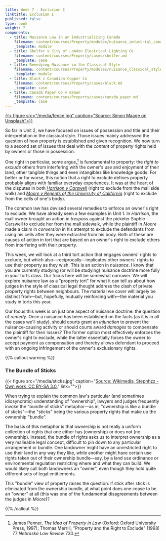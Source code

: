 ```yaml
---
title: Week 7 - Exclusion I
linktitle: Exclusion I
published: false
type: book
weight: 7
components:
  - title: Nuisance Law in an Industrializing Canada
    filename: content/courses/Property/modules/nuisance_industrial_canada.md
    _template: module
  - title: Shelfer v City of London Electrical Lighting Co
    filename: content/courses/Property/cases/shelfer.md
    _template: case
  - title: Remedying Nuisance in the Classical Style
    filename: content/courses/Property/modules/nuisance_classical_style.md
    _template: module
  - title: Black v Canadian Copper Co
    filename: content/courses/Property/cases/black.md
    _template: case
  - title: Canada Paper Co v Brown
    filename: content/courses/Property/cases/canada_paper.md
    _template: case
---
```









[{{< figure src="/media/fence.jpg" caption="Source: Simon Maage on Unsplash">}}](https://unsplash.com/photos/xw-vvvXq3rA)

So far in Unit 2, we have focused on issues of possession and title and their interpretation in the classical style. Those issues mainly addressed the question of how property is established and given recognition. We now turn to a second set of issues that deal with the *content* of property rights held by owners or those in possession.  

One right in particular, some argue,[^exclude] is fundamental to property: the *right to exclude* others from interfering with the owner's use and enjoyment of their land, other tangible things and even intangibles like knowledge goods. For better or for worse, this notion that a right to exclude defines property probably aligns with familiar everyday experiences. It was at the heart of the disputes in both *[Harrison v Carswell](../week2/#Harrison)* (right to exclude from the mall side walk) and *[Moore v Regents of the University of California](../week3/#Moore)* (right to exclude from the cells of one's body).

The common law has devised several remedies to enforce an owner's right to exclude. We have already seen a few examples in Unit 1. In *Harrison*, the mall owner brought an action in *trespass* against the picketer Sophie Carswell to exclude her from the mall sidewalk, while the plaintiff in *Moore* made a claim in *conversion* in his attempt to exclude the defendants from using his cells after they were extracted from his body. Both of these are causes of action in tort that are based on an owner's right to exclude others from interfering with their property.

This week, we will look at a third tort action that engages owners' rights to exclude, but which also—reciprocally—implicates other owners' rights to use their property as they wish. This is an action in *nuisance*. I know that you are currently studying (or will be studying) nuisance doctrine more fully in your torts class. Our focus here will be somewhat narrower. We will explore nuisance law as a "property tort" for what it can tell us about how judges in the style of classical legal thought address the clash of private property rights between neighbours. The material we cover will largely be distinct from—but, hopefully, mutually reinforcing with—the material you study in torts this year.

Our focus this week is on just one aspect of nuisance doctrine: the question of *remedy*. Once a nuisance has been established on the facts (as it is in all the cases we'll study), should courts grant an *injunction* to prevent the nuisance-causing activity or should courts award *damages* to compensate the plaintiff for their losses? The former option most effectively enforces the owner's right to exclude, while the latter essentially forces the owner to accept payment as compensation and thereby allows defendant to proceed with an ongoing infringement of the owner's exclusionary rights.

{{% callout warning %}} 

### The Bundle of Sticks

{{< figure src="/media/sticks.jpg" caption="[Source: Wikimedia, Stephhzz - Own work, CC BY-SA 3.0.](https://commons.wikimedia.org/w/index.php?curid=11728347)" link="">}}

When trying to explain the common law's particular (and sometimes idiosyncratic) understanding of "ownership", lawyers and judges frequently invoke the "bundle of sticks" metaphor—as in, "ownership is like a bundle of sticks"—the "sticks" being the various property rights that make up the ownership "bundle". 

The basis of this metaphor is that ownership is not really a uniform collection of rights that one either has (ownership) or does not (no ownership). Instead, the bundle of rights asks us to interpret ownership as a very malleable legal concept, difficult to pin down to any particular arrangement or bundle. One landowner might have an unrestricted right to use their land in any way they like, while another might have certain use rights taken out of their ownership bundle—say, by a land use ordinance or environmental regulation restricting where and what they can build. We would likely call both landowners an "owner", even though they hold quite different sets of legal entitlements. 

This "bundle" view of property raises the question: if stick after stick is eliminated from the ownership bundle, at what point does one cease to be an "owner" at all (this was one of the fundamental disagreements between the judges in *Moore*)? 

{{% /callout %}}

[^exclude]: James Penner, *The Idea of Property in Law* (Oxford: Oxford University Press, 1997); Thomas Merrill, "Property and the Right to Exclude" (1998) 77 *Nebraska Law Review* 730.
